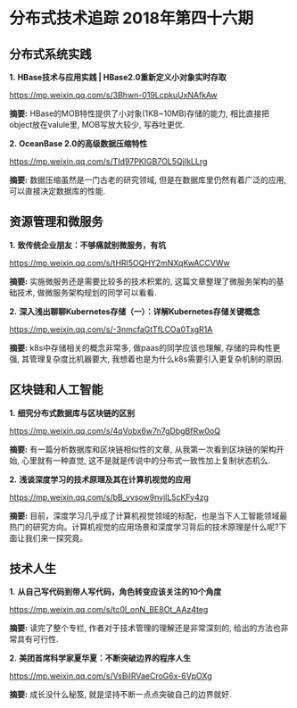 # 分布式技术追踪 2018年第四十六期
## 分布式系统实践
**1.** **HBase技术与应用实践 | HBase2.0重新定义小对象实时存取**

https://mp.weixin.qq.com/s/3Bhwn-019LcpkuUxNAfkAw

**摘要:** HBase的MOB特性提供了小对象(1KB~10MB)存储的能力, 相比直接把object放在valule里, MOB写放大较少, 写吞吐更优.

**2.** **OceanBase 2.0的高级数据压缩特性**

https://mp.weixin.qq.com/s/TId97PKIGB7OL5QjIkLLrg

**摘要:** 数据压缩虽然是一门古老的研究领域, 但是在数据库里仍然有着广泛的应用, 可以直接决定数据库的性能.

## 资源管理和微服务
**1.** **致传统企业朋友：不够痛就别微服务，有坑**

https://mp.weixin.qq.com/s/tHRl5OQHY2mNXqKwACCVWw

**摘要:** 实施微服务还是需要比较多的技术积累的, 这篇文章整理了微服务架构的基础技术, 做微服务架构规划的同学可以看看.

**2.** **深入浅出聊聊Kubernetes存储（一）：详解Kubernetes存储关键概念**

https://mp.weixin.qq.com/s/-3nmcfaGtTfLCOa0TxgR1A

**摘要:** k8s中存储相关的概念非常多, 做paas的同学应该也理解, 存储的异构性更强, 其管理复杂度比机器要大, 我想着也是为什么k8s需要引入更复杂机制的原因.

## 区块链和人工智能
**1.** **细究分布式数据库与区块链的区别**

https://mp.weixin.qq.com/s/4qVobx6w7n7gDbgBfRw0oQ

**摘要:** 有一篇分析数据库和区块链相似性的文章, 从我第一次看到区块链的架构开始, 心里就有一种直觉, 这不是就是传说中的分布式一致性加上复制状态机么.

**2.** **浅谈深度学习的技术原理及其在计算机视觉的应用**

https://mp.weixin.qq.com/s/bB_vvsow9nvjlL5cKFy4zg

**摘要:** 目前，深度学习几乎成了计算机视觉领域的标配，也是当下人工智能领域最热门的研究方向。计算机视觉的应用场景和深度学习背后的技术原理是什么呢?下面让我们来一探究竟。

## 技术人生
**1.** **从自己写代码到带人写代码，角色转变应该关注的10个角度**

https://mp.weixin.qq.com/s/tc0l_onN_BE8Ot_AAz4teg

**摘要:** 读完了整个专栏, 作者对于技术管理的理解还是非常深刻的, 给出的方法也非常具有可行性.

**2.** **美团首席科学家夏华夏：不断突破边界的程序人生**

https://mp.weixin.qq.com/s/VsBilRVaeCroG6x-6VpOXg

**摘要:** 成长没什么秘笈, 就是坚持不断一点点突破自己的边界就好.

